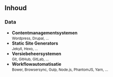 Inhoud
------

### Data

- **Contentmanagementsystemen**  
  <small>Wordpress, Drupal, …</small>
- **Static Site Generators**  
  <small>Jekyll, Hexo, …</small>
- **Versiebeheersystemen**  
  <small>Git, GitHub, GitLab, …</small>
- **Workflowautomatisatie**  
  <small>Bower, Browsersync, Gulp, Node.js, PhantomJS, Yarn, …</small>